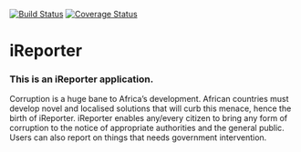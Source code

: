[![Build Status](https://travis-ci.com/ebenezermakinde/iReporter.svg?branch=develop)](https://travis-ci.com/ebenezermakinde/iReporter) [![Coverage Status](https://coveralls.io/repos/github/ebenezermakinde/iReporter/badge.svg?branch=develop)](https://coveralls.io/github/ebenezermakinde/iReporter?branch=develop)
# iReporter
### This is an iReporter application.
Corruption is a huge bane to Africa’s development. African countries must develop novel and
localised solutions that will curb this menace, hence the birth of iReporter. iReporter enables
any/every citizen to bring any form of corruption to the notice of appropriate authorities and the
general public. Users can also report on things that needs government intervention.